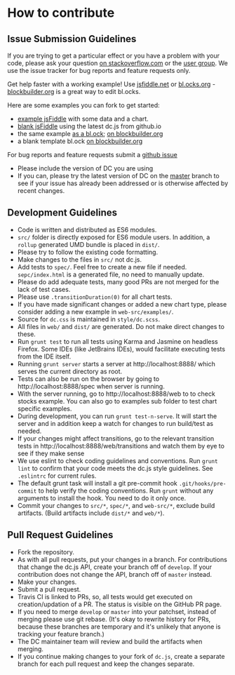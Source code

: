 # How to contribute

## Issue Submission Guidelines

If you are trying to get a particular effect or you have a problem with your code, please ask your question [on stackoverflow.com](http://stackoverflow.com/questions/tagged/dc.js) or the [user group](https://groups.google.com/forum/?fromgroups#!forum/dc-js-user-group). We use the issue tracker for bug reports and feature requests only.

Get help faster with a working example! Use [jsfiddle.net](http://jsfiddle.net) or [bl.ocks.org](http://bl.ocks.org) - [blockbuilder.org](http://blockbuilder.org/) is a great way to edit bl.ocks.

Here are some examples you can fork to get started:
  * [example jsFiddle](https://jsfiddle.net/gordonwoodhull/1hbjwxzy/) with some data and a chart.
  * [blank jsFiddle](https://jsfiddle.net/gordonwoodhull/kk4j0bzn/) using the latest dc.js from github.io
  * the same example [as a bl.ock](http://bl.ocks.org/gordonwoodhull/ecce8e32d64c662cffd5); [on blockbuilder.org](http://blockbuilder.org/gordonwoodhull/ecce8e32d64c662cffd5)
  * a blank template bl.ock [on blockbuilder.org](http://blockbuilder.org/gordonwoodhull/9ab997c9a8d7d3380364)

For bug reports and feature requests submit a [github issue](http://github.com/dc-js/dc.js/issues)
  * Please include the version of DC you are using
  * If you can, please try the latest version of DC on the [master](https://raw.github.com/dc-js/dc.js/master/dc.js) branch to see if your issue has already been addressed or is otherwise affected by recent changes.

## Development Guidelines

* Code is written and distributed as ES6 modules.
* `src/` folder is directly exposed for ES6 module users.
  In addition, a `rollup` generated UMD bundle is placed in `dist/`.
* Please try to follow the existing code formatting.
* Make changes to the files in `src/` not dc.js.
* Add tests to `spec/`. Feel free to create a new file if needed.
  `sepc/index.html` is a generated file, no need to manually update.
* Please do add adequate tests, many good PRs are not merged for the
  lack of test cases.
* Please use `.transitionDuration(0)` for all chart tests.
* If you have made significant changes or added a new chart type,
  please consider adding a new example in `web-src/examples/`.
* Source for `dc.css` is maintained in `style/dc.scss`.
* All files in `web/` and `dist/` are generated.
  Do not make direct changes to these.
* Run `grunt test` to run all tests using Karma and Jasmine on headless Firefox.
  Some IDEs (like JetBrains IDEs), would facilitate executing tests from the IDE itself.
* Running `grunt server` starts a server at http://localhost:8888/ which serves
  the current directory as root.
* Tests can also be run on the browser by going to http://localhost:8888/spec when
  server is running.
* With the server running, go to http://localhost:8888/web to to check stocks example.
  You can also go to examples sub folder to test chart specific examples.
* During development, you can run `grunt test-n-serve`.
  It will start the server and in addition keep a watch for changes to 
  run build/test as needed.
* If your changes might affect transitions,
  go to the relevant transition tests in
  http://localhost:8888/web/transitions and watch them by eye to see if they make
  sense
* We use eslint to check coding guidelines and conventions.
  Run `grunt lint` to confirm that your code meets the dc.js style guidelines.
  See `.eslintrc` for current rules.
* The default grunt task will install a git pre-commit hook
  `.git/hooks/pre-commit` to help verify the coding conventions.
  Run `grunt` without any arguments to install the hook.
  You need to do it only once.
* Commit your changes to `src/*`, `spec/*`, and `web-src/*`, exclude build artifacts.
  (Build artifacts include `dist/*` and `web/*`).

## Pull Request Guidelines

* Fork the repository.
* As with all pull requests, put your changes in a branch.
  For contributions that change the dc.js API, create your branch off of `develop`.
  If your contribution does not change the API, branch off of `master` instead.
* Make your changes.
* Submit a pull request.
* Travis CI is linked to PRs, so, all tests would get executed on creation/updation of a PR.
  The status is visible on the GitHub PR page.
* If you need to merge `develop` or `master` into your patchset,
  instead of merging please use git rebase.
  (It's okay to rewrite history for PRs, because these branches are temporary
  and it's unlikely that anyone is tracking your feature branch.)
* The DC maintainer team will review and build the artifacts when merging.
* If you continue making changes to your fork of `dc.js`,
  create a separate branch for each pull request and keep the changes separate.
